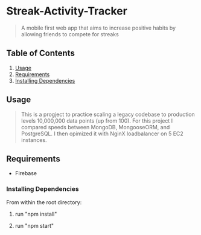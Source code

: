 # Streak-Activity-Tracker


>  A mobile first web app that aims to increase positive habits by allowing friends to compete for streaks


## Table of Contents

1. [Usage](#Usage)
1. [Requirements](#requirements)
1. [Installing Dependencies](#InstallingDependencies)

## Usage

> This is a progject to practice scaling a legacy codebase to production levels 10,000,000 data points (up from 100). For this project I compared speeds between MongoDB, MongooseORM, and PostgreSQL. I then opimized it with NginX loadbalancer on 5 EC2 instances.

## Requirements

- Firebase


### Installing Dependencies

From within the root directory:

1. run "npm install"

2. run "npm start"
